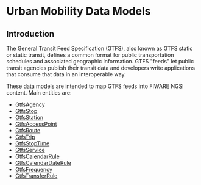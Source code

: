 # Urban Mobility Data Models

## Introduction

 The General Transit Feed Specification (GTFS), also known as GTFS static or static transit,
 defines a common format for public transportation schedules and associated geographic information.
 GTFS "feeds" let public transit agencies publish their transit data and developers write applications that consume
 that data in an interoperable way.
 
 These data models are intended to map GTFS feeds into FIWARE NGSI content. Main entities are:
 
+ [GtfsAgency](./GtfsAgency/doc/spec.md)
+ [GtfsStop](./GtfsStop/doc/spec.md)
+ [GtfsStation](./GtfsStation/doc/spec.md)
+ [GtfsAccessPoint](./GtfsAccessPoint/doc/spec.md)
+ [GtfsRoute](./GtfsRoute/doc/spec.md)
+ [GtfsTrip](./GtfsTrip/doc/spec.md)
+ [GtfsStopTime](./GtfsStopTime/doc/spec.md)
+ [GtfsService](./GtfsService/doc/spec.md)
+ [GtfsCalendarRule](./GtfsCalendarRule/doc/spec.md)
+ [GtfsCalendarDateRule](./GtfsCalendarDateRule/doc/spec.md)
+ [GtfsFrequency](./GtfsFrequency/doc/spec.md)
+ [GtfsTransferRule](./GtfsTransferRule/doc/spec.md)
 